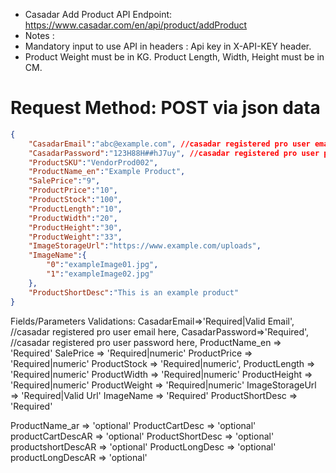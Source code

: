 * Casadar Add Product API Endpoint: https://www.casadar.com/en/api/product/addProduct
* Notes :
* Mandatory input to use API in headers : Api key in X-API-KEY header.
* Product Weight must be in KG. Product Length, Width, Height must be in CM. 

# Request Method: POST via json data
```json
{
    "CasadarEmail":"abc@example.com", //casadar registered pro user email here,
    "CasadarPassword":"123H88H##hJ7uy", //casadar registered pro user password here,
    "ProductSKU":"VendorProd002",
    "ProductName_en":"Example Product",
    "SalePrice":"9",
    "ProductPrice":"10",
    "ProductStock":"100",
    "ProductLength":"10",
    "ProductWidth":"20",
    "ProductHeight":"30",
    "ProductWeight":"33",
    "ImageStorageUrl":"https://www.example.com/uploads",
    "ImageName":{
        "0":"exampleImage01.jpg",
        "1":"exampleImage02.jpg"
    },
    "ProductShortDesc":"This is an example product"
}
```
 Fields/Parameters Validations:
 CasadarEmail=>'Required|Valid Email', //casadar registered pro user email here,
 CasadarPassword=>'Required', //casadar registered pro user password here,
 ProductName_en => 'Required'
 SalePrice => 'Required|numeric'
 ProductPrice => 'Required|numeric'
 ProductStock => 'Required|numeric',
 ProductLength => 'Required|numeric'
 ProductWidth => 'Required|numeric'
 ProductHeight => 'Required|numeric'
 ProductWeight => 'Required|numeric'
 ImageStorageUrl => 'Required|Valid Url'
 ImageName => 'Required'
 ProductShortDesc => 'Required'

 ProductName_ar => 'optional'
 ProductCartDesc => 'optional'
 productCartDescAR => 'optional'
 ProductShortDesc => 'optional'
 productshortDescAR => 'optional'
 ProductLongDesc => 'optional'
 productLongDescAR => 'optional'
